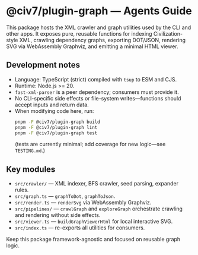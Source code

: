 # @civ7/plugin-graph — Agents Guide

This package hosts the XML crawler and graph utilities used by the CLI and other apps. It exposes pure, reusable functions for indexing Civilization-style XML, crawling dependency graphs, exporting DOT/JSON, rendering SVG via WebAssembly Graphviz, and emitting a minimal HTML viewer.

## Development notes
- Language: TypeScript (strict) compiled with `tsup` to ESM and CJS.
- Runtime: Node.js >= 20.
- `fast-xml-parser` is a peer dependency; consumers must provide it.
- No CLI-specific side effects or file-system writes—functions should accept inputs and return data.
- When modifying code here, run:
  ```bash
  pnpm -F @civ7/plugin-graph build
  pnpm -F @civ7/plugin-graph lint
  pnpm -F @civ7/plugin-graph test
  ```
  (tests are currently minimal; add coverage for new logic—see `TESTING.md`.)

## Key modules
- `src/crawler/` — XML indexer, BFS crawler, seed parsing, expander rules.
- `src/graph.ts` — `graphToDot`, `graphToJson`.
- `src/render.ts` — `renderSvg` via WebAssembly Graphviz.
- `src/pipelines/` — `crawlGraph` and `exploreGraph` orchestrate crawling and rendering without side effects.
- `src/viewer.ts` — `buildGraphViewerHtml` for local interactive SVG.
- `src/index.ts` — re-exports all utilities for consumers.

Keep this package framework-agnostic and focused on reusable graph logic.
